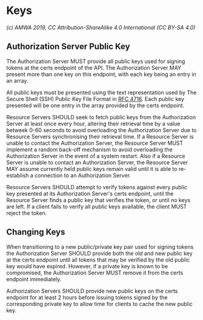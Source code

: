 # Keys

_(c) AMWA 2019, CC Attribution-ShareAlike 4.0 International (CC BY-SA 4.0)_


## Authorization Server Public Key

The Authorization Server MUST provide all public keys used for signing tokens at the certs endpoint of the API. The
Authorization Server MAY present more than one key on this endpoint, with each key being an entry in an array.

All public keys must be presented using the text representation used by The Secure Shell (SSH) Public Key File Format
in [RFC 4716][RFC-4716]. Each public key presented will be one entry in the array provided by the certs endpoint.

Resource Servers SHOULD seek to fetch public keys from the Authorization Server at least once every hour, altering 
their retrieval time by a value betweek 0-60 seconds to avoid overloading the Authorization Server due to Resource 
Servers synchronising their retrieval time. If a Resource Server is unable to contact the Authorization Server, the 
Resource Server MUST implement a random back-off mechanism to avoid overloading the Authorization Server in the 
event of a system restart. Also if a Resource Server is unable to contact an Authorization Server, the Resource 
Server MAY assume currently held public keys remain valid until it is able to re-establish a connection to an 
Authorization Server.

Resource Servers SHOULD attempt to verify tokens against every public key presented at its Authorization Server's
certs endpoint, until the Resource Server finds a public key that verifies the token, or until no keys are left. If a
client fails to verify all public keys available, the client MUST reject the token.

## Changing Keys

When transitioning to a new public/private key pair used for signing tokens the Authorization Server SHOULD provide
both the old and new public key at the certs endpoint until all tokens that may be verified by the old public key
would have expired. However, if a private key is known to be compromised, the Authorization Server MUST remove it
from the certs endpoint immediately.

Authorization Servers SHOULD provide new public keys on the certs endpoint for at least 2 hours before issuing tokens
signed by the corresponding private key to allow time for clients to cache the new public key.

[RFC-4716]: https://tools.ietf.org/html/rfc4716 "The Secure Shell (SSH) Public Key File Format"

[RFC-6749]: https://tools.ietf.org/html/rfc6749 "The OAuth 2.0 Authorization Framework"
